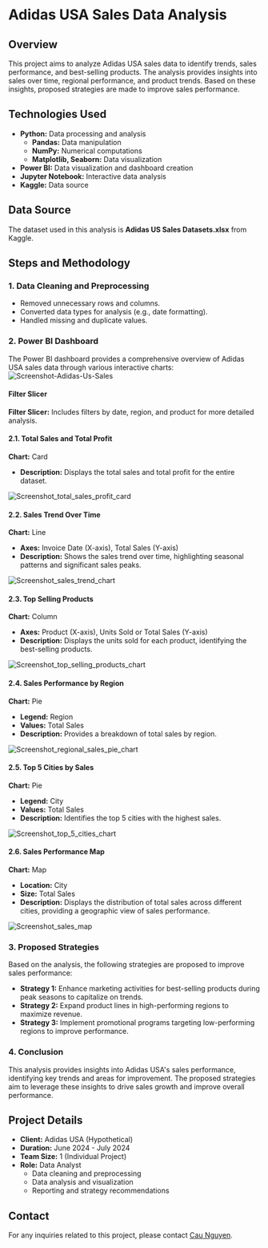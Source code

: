 # Adidas USA Sales Data Analysis

## Overview
This project aims to analyze Adidas USA sales data to identify trends, sales performance, and best-selling products. The analysis provides insights into sales over time, regional performance, and product trends. Based on these insights, proposed strategies are made to improve sales performance.

## Technologies Used
- **Python:** Data processing and analysis
  - **Pandas:** Data manipulation
  - **NumPy:** Numerical computations
  - **Matplotlib, Seaborn:** Data visualization
- **Power BI:** Data visualization and dashboard creation
- **Jupyter Notebook:** Interactive data analysis
- **Kaggle:** Data source

## Data Source
The dataset used in this analysis is **Adidas US Sales Datasets.xlsx** from Kaggle.

## Steps and Methodology

### 1. Data Cleaning and Preprocessing
- Removed unnecessary rows and columns.
- Converted data types for analysis (e.g., date formatting).
- Handled missing and duplicate values.

### 2. Power BI Dashboard
The Power BI dashboard provides a comprehensive overview of Adidas USA sales data through various interactive charts:
![Screenshot-Adidas-Us-Sales](https://github.com/user-attachments/assets/56c0cd65-066e-411a-bc5d-686699185719)

#### Filter Slicer
**Filter Slicer:** Includes filters by date, region, and product for more detailed analysis.

#### 2.1. Total Sales and Total Profit
**Chart:** Card
- **Description:** Displays the total sales and total profit for the entire dataset.

![Screenshot_total_sales_profit_card](https://github.com/user-attachments/assets/f1de9231-fda6-450e-9365-59210408f214)

#### 2.2. Sales Trend Over Time
**Chart:** Line
- **Axes:** Invoice Date (X-axis), Total Sales (Y-axis)
- **Description:** Shows the sales trend over time, highlighting seasonal patterns and significant sales peaks.

![Screenshot_sales_trend_chart](https://github.com/user-attachments/assets/90c9173f-1cb4-46c5-ad45-1999df04d266)

#### 2.3. Top Selling Products
**Chart:** Column
- **Axes:** Product (X-axis), Units Sold or Total Sales (Y-axis)
- **Description:** Displays the units sold for each product, identifying the best-selling products.

![Screenshot_top_selling_products_chart](https://github.com/user-attachments/assets/e2b2c86c-47ed-43aa-9da3-004f776aba2c)

#### 2.4. Sales Performance by Region
**Chart:** Pie
- **Legend:** Region
- **Values:** Total Sales
- **Description:** Provides a breakdown of total sales by region.

![Screenshot_regional_sales_pie_chart](https://github.com/user-attachments/assets/64b5bfac-f9b1-46d4-9fec-afeb63a32e03)

#### 2.5. Top 5 Cities by Sales
**Chart:** Pie
- **Legend:** City
- **Values:** Total Sales
- **Description:** Identifies the top 5 cities with the highest sales.

![Screenshot_top_5_cities_chart](https://github.com/user-attachments/assets/a6e3d855-8f93-40c9-a671-1615c378dd44)

#### 2.6. Sales Performance Map
**Chart:** Map
- **Location:** City
- **Size:** Total Sales
- **Description:** Displays the distribution of total sales across different cities, providing a geographic view of sales performance.

![Screenshot_sales_map](https://github.com/user-attachments/assets/800c5fa2-86b3-475b-9f7d-a9271e224fd0)

### 3. Proposed Strategies
Based on the analysis, the following strategies are proposed to improve sales performance:
- **Strategy 1:** Enhance marketing activities for best-selling products during peak seasons to capitalize on trends.
- **Strategy 2:** Expand product lines in high-performing regions to maximize revenue.
- **Strategy 3:** Implement promotional programs targeting low-performing regions to improve performance.

### 4. Conclusion
This analysis provides insights into Adidas USA's sales performance, identifying key trends and areas for improvement. The proposed strategies aim to leverage these insights to drive sales growth and improve overall performance.

## Project Details
- **Client:** Adidas USA (Hypothetical)
- **Duration:** June 2024 - July 2024
- **Team Size:** 1 (Individual Project)
- **Role:** Data Analyst
  - Data cleaning and preprocessing
  - Data analysis and visualization
  - Reporting and strategy recommendations

## Contact
For any inquiries related to this project, please contact [Cau Nguyen](https://github.com/CauNguyen276).
